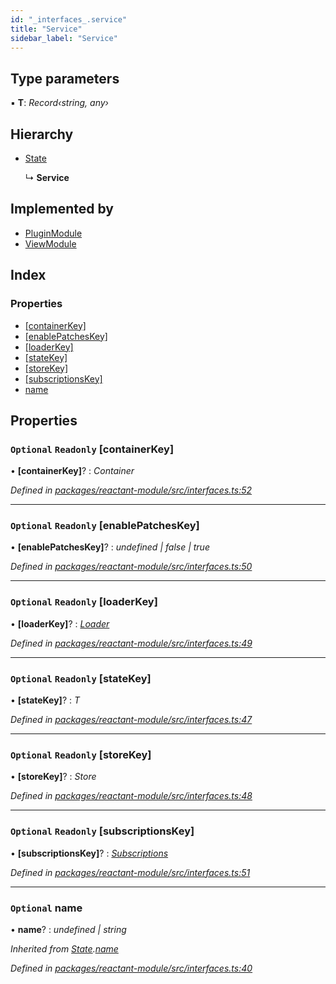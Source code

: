```yaml
---
id: "_interfaces_.service"
title: "Service"
sidebar_label: "Service"
---
```


## Type parameters

▪ **T**: *Record‹string, any›*

## Hierarchy

* [State](_interfaces_.state.md)

  ↳ **Service**

## Implemented by

* [PluginModule](../classes/_core_plugin_.pluginmodule.md)
* [ViewModule](../classes/_core_view_.viewmodule.md)

## Index

### Properties

* [[containerKey]](_interfaces_.service.md#optional-readonly-[containerkey])
* [[enablePatchesKey]](_interfaces_.service.md#optional-readonly-[enablepatcheskey])
* [[loaderKey]](_interfaces_.service.md#optional-readonly-[loaderkey])
* [[stateKey]](_interfaces_.service.md#optional-readonly-[statekey])
* [[storeKey]](_interfaces_.service.md#optional-readonly-[storekey])
* [[subscriptionsKey]](_interfaces_.service.md#optional-readonly-[subscriptionskey])
* [name](_interfaces_.service.md#optional-name)

## Properties

### `Optional` `Readonly` [containerKey]

• **[containerKey]**? : *Container*

*Defined in [packages/reactant-module/src/interfaces.ts:52](https://github.com/unadlib/reactant/blob/fbc06fd/packages/reactant-module/src/interfaces.ts#L52)*

___

### `Optional` `Readonly` [enablePatchesKey]

• **[enablePatchesKey]**? : *undefined | false | true*

*Defined in [packages/reactant-module/src/interfaces.ts:50](https://github.com/unadlib/reactant/blob/fbc06fd/packages/reactant-module/src/interfaces.ts#L50)*

___

### `Optional` `Readonly` [loaderKey]

• **[loaderKey]**? : *[Loader](../modules/_interfaces_.md#loader)*

*Defined in [packages/reactant-module/src/interfaces.ts:49](https://github.com/unadlib/reactant/blob/fbc06fd/packages/reactant-module/src/interfaces.ts#L49)*

___

### `Optional` `Readonly` [stateKey]

• **[stateKey]**? : *T*

*Defined in [packages/reactant-module/src/interfaces.ts:47](https://github.com/unadlib/reactant/blob/fbc06fd/packages/reactant-module/src/interfaces.ts#L47)*

___

### `Optional` `Readonly` [storeKey]

• **[storeKey]**? : *Store*

*Defined in [packages/reactant-module/src/interfaces.ts:48](https://github.com/unadlib/reactant/blob/fbc06fd/packages/reactant-module/src/interfaces.ts#L48)*

___

### `Optional` `Readonly` [subscriptionsKey]

• **[subscriptionsKey]**? : *[Subscriptions](../modules/_interfaces_.md#subscriptions)*

*Defined in [packages/reactant-module/src/interfaces.ts:51](https://github.com/unadlib/reactant/blob/fbc06fd/packages/reactant-module/src/interfaces.ts#L51)*

___

### `Optional` name

• **name**? : *undefined | string*

*Inherited from [State](_interfaces_.state.md).[name](_interfaces_.state.md#optional-name)*

*Defined in [packages/reactant-module/src/interfaces.ts:40](https://github.com/unadlib/reactant/blob/fbc06fd/packages/reactant-module/src/interfaces.ts#L40)*
